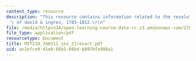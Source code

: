 ```yaml
---
content_type: resource
description: "This resource contains information related to the revolutionary art\
  \ of david & ingres, 1785-1812.\r\n"
file: /media/https%3A/open-learning-course-data-rc.s3.amazonaws.com/21h-346-france-1660-1815-enlightenment-revolution-napoleon-spring-2011/ac2efce941e066b508bdb897bfa908a1_MIT21H_346S11_ses_21revart.pdf
file_type: application/pdf
resourcetype: Document
title: MIT21H_346S11_ses_21revart.pdf
uid: ac2efce9-41e0-66b5-08bd-b897bfa908a1
---
```

